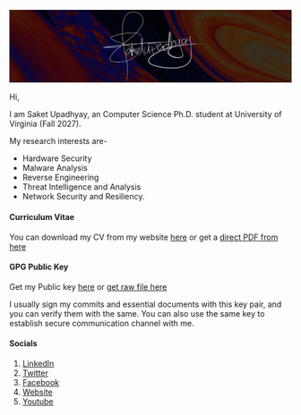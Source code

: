  ![](https://github.com/Saket-Upadhyay/Saket-Upadhyay/blob/master/sakpenback2.jpg)

Hi,

I am Saket Upadhyay, an Computer Science Ph.D. student at University of Virginia (Fall 2027).

My research interests are-
* Hardware Security
* Malware Analysis
* Reverse Engineering
* Threat Intelligence and Analysis
* Network Security and Resiliency.

#### Curriculum Vitae
You can download my CV from my website [here](https://saket-upadhyay.github.io/index.html?show=about) or get a [direct PDF from here](https://github.com/Saket-Upadhyay/Saket-Upadhyay.github.io/blob/master/assets/CV/Saket_Upadhyay_Academic_CV_20211112.pdf?raw=true)

#### GPG Public Key
Get my Public key [here](https://saket-upadhyay.github.io/pubkey.html) or [get raw file here](https://raw.githubusercontent.com/Saket-Upadhyay/Saket-Upadhyay.github.io/master/assets/pubkey/Saket%20Upadhyay_0x59BA0808_public.asc)

I usually sign my commits and essential documents with this key pair, and you can verify them with the same.
You can also use the same key to establish secure communication channel with me.

#### Socials
1. [LinkedIn](https://www.linkedin.com/in/saketupadhyay/)
2. [Twitter](https://twitter.com/saketofcyber)
3. [Facebook](http://facebook.com/saketofcyber)
4. [Website](https://saket-upadhyay.github.io)
5. [Youtube](https://www.youtube.com/channel/UCMFOriBTi3cGTsPFWoiwRMQ)

